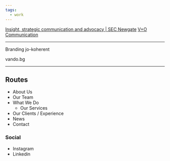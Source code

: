 ```yaml
---
tags:
  - work
---
```

[Insight, strategic communication and advocacy | SEC Newgate](https://secnewgate.com/)
[V+O Communication](https://vando.gr/)

---

Branding jo-koherent

vando.bg


---

## Routes

- About Us
- Our Team
- What We Do
	- Our Services
- Our Clients / Experience
- News
- Contact

### Social
- Instagram
- Linkedin